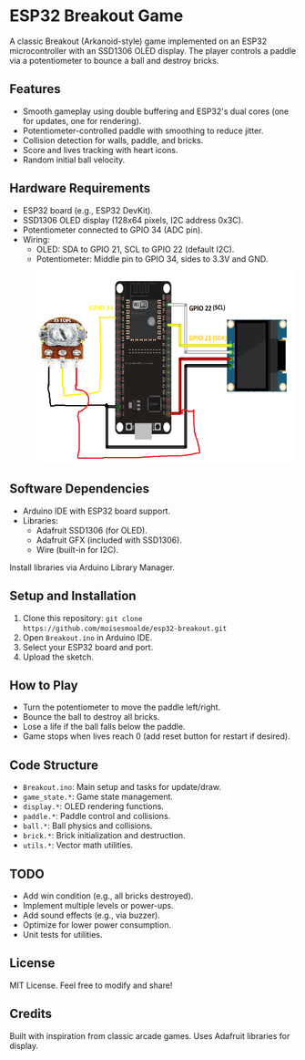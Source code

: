 # ESP32 Breakout Game

A classic Breakout (Arkanoid-style) game implemented on an ESP32 microcontroller with an SSD1306 OLED display. The player controls a paddle via a potentiometer to bounce a ball and destroy bricks.

## Features
- Smooth gameplay using double buffering and ESP32's dual cores (one for updates, one for rendering).
- Potentiometer-controlled paddle with smoothing to reduce jitter.
- Collision detection for walls, paddle, and bricks.
- Score and lives tracking with heart icons.
- Random initial ball velocity.

## Hardware Requirements
- ESP32 board (e.g., ESP32 DevKit).
- SSD1306 OLED display (128x64 pixels, I2C address 0x3C).
- Potentiometer connected to GPIO 34 (ADC pin).
- Wiring:
  - OLED: SDA to GPIO 21, SCL to GPIO 22 (default I2C).
  - Potentiometer: Middle pin to GPIO 34, sides to 3.3V and GND.
  ![alt text](https://github.com/moisesmoalde/esp32-breakout/blob/main/wiring.png?raw=true)


## Software Dependencies
- Arduino IDE with ESP32 board support.
- Libraries:
  - Adafruit SSD1306 (for OLED).
  - Adafruit GFX (included with SSD1306).
  - Wire (built-in for I2C).

Install libraries via Arduino Library Manager.

## Setup and Installation
1. Clone this repository: `git clone https://github.com/moisesmoalde/esp32-breakout.git`
2. Open `Breakout.ino` in Arduino IDE.
3. Select your ESP32 board and port.
4. Upload the sketch.

## How to Play
- Turn the potentiometer to move the paddle left/right.
- Bounce the ball to destroy all bricks.
- Lose a life if the ball falls below the paddle.
- Game stops when lives reach 0 (add reset button for restart if desired).

## Code Structure
- `Breakout.ino`: Main setup and tasks for update/draw.
- `game_state.*`: Game state management.
- `display.*`: OLED rendering functions.
- `paddle.*`: Paddle control and collisions.
- `ball.*`: Ball physics and collisions.
- `brick.*`: Brick initialization and destruction.
- `utils.*`: Vector math utilities.

## TODO
- Add win condition (e.g., all bricks destroyed).
- Implement multiple levels or power-ups.
- Add sound effects (e.g., via buzzer).
- Optimize for lower power consumption.
- Unit tests for utilities.

## License
MIT License. Feel free to modify and share!

## Credits
Built with inspiration from classic arcade games. Uses Adafruit libraries for display.

